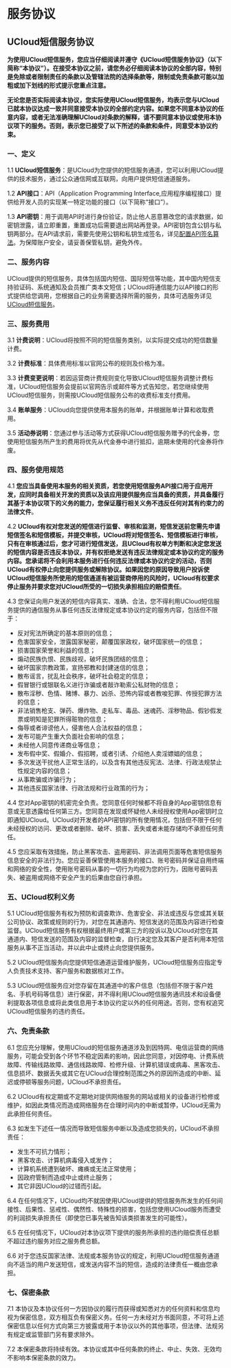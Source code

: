 # 服务协议



## UCloud短信服务协议

**为使用UCloud短信服务，您应当仔细阅读并遵守《UCloud短信服务协议》（以下简称“本协议”）。在接受本协议之前，请您务必仔细阅读本协议的全部内容，特别是免除或者限制责任的条款以及管辖法院的选择条款等，限制或免责条款可能以加粗或加下划线的形式提示您重点注意。**

<span class="underline">**无论您是否实际阅读本协议，您实际使用UCloud短信服务，均表示您与UCloud已就本协议达成一致并同意接受本协议的全部约定内容。如果您不同意本协议的任意内容，或者无法准确理解UCloud对条款的解释，请不要同意本协议或使用本协议项下的服务。否则，表示您已接受了以下所述的条款和条件，同意受本协议约束。**</span>

### 一、定义

1.1 **UCloud短信服务**：是UCloud为您提供的短信服务通道，您可以利用UCloud提供的技术服务，通过公众通信网或互联网，向用户提供短信通道服务。

1.2  **API接口**：API（Application Programming
Interface,应用程序编程接口）提供给开发人员的实现某一特定功能的接口（以下简称“接口”）。

1.3 **API密钥**：用于调用API时进行身份验证，防止他人恶意篡改您的请求数据，如密钥泄露，请立即重置，重置成功后需要退出网站再登录。API密钥包含公钥与私钥两部分。在API请求前，需要先使用公钥和私钥生成签名，详见[配置API签名算法](/api/summary/signature)。为保障账户安全，请妥善保管私钥，避免外传。

### 二、服务内容

UCloud提供的短信服务，具体包括国内短信、国际短信等功能，其中国内短信支持验证码、系统通知及会员推广类本文短信；UCloud将通信能力以API接口的形式提供给您调用，您根据自己的业务需要选择所需的服务，具体可选服务详见[UCloud短信服务](https://docs.ucloud.cn/management_monitor/usms/introduction/2001)。

### 三、服务费用

3.1 **计费说明**：UCloud将按照不同的短信服务类别，以实际提交成功的短信数量计费。

3.2 **计费标准**：具体费用标准以官网公布的规则及价格为准。

3.3 **计费变更说明**：若因运营商计费规则变化导致UCloud短信服务调整计费标准，UCloud短信服务会提前以官网告示或邮件等方式告知您，若您继续使用UCloud短信服务，则需按UCloud短信服务公布的收费标准支付费用。

3.4  **账单服务**：UCloud向您提供使用本服务的账单，并根据账单计算和收取费用。

3.5 **活动券说明**：您通过参与活动等方式获得UCloud短信服务赠予的代金券，您使用短信服务所产生的费用将优先从代金券中进行抵扣，逾期未使用的代金券将作废。

### 四、服务使用规范

4.1 **<span class="underline">您应当具备使用本服务的相关资质</span>，若您使用短信服务API接口用于应用开发，应同时具备相关开发的资质以及该应用提供服务应当具备的资质，并具备履行其基于本协议项下的义务的能力，您保证履行相关义务不违反任何对其有约束力的法律文件**。

4.2 **UCloud有权对您发送的短信进行监督、审核和监测，短信发送前您需先申请短信签名和短信模板，并提交审核，UCloud将对短信签名、短信模板进行审核，只有在审核通过后，您才可进行短信发送，且UCloud有权单方判断和决定您发送的短信内容是否违反本协议，并有权拒绝发送有违反法律规定或本协议约定的服务内容。您承诺将不会利用本服务进行任何违反法律或本协议约定的活动，否则UCloud有权停止向您提供服务或解除协议。如果因您的原因导致用户投诉使UCloud短信服务所使用的短信通道有被运营商停用的风险时，UCloud有权要求停止服务并要求您对UCloud所受的一切损失承担相应的赔偿责任**。

4.3 您保证向用户发送的短信内容真实、准确、合法，您不得利用UCloud短信服务提供的通信服务从事任何违反法律规定或本协议约定的服务内容，包括但不限于：

  - 反对宪法所确定的基本原则的信息；
  - 危害国家安全，泄露国家秘密，颠覆国家政权，破坏国家统一的信息；
  - 损害国家荣誉和利益的信息；
  - 煽动民族仇恨、民族歧视，破坏民族团结的信息；
  - 破坏国家宗教政策，宣扬邪教和封建迷信的信息；
  - 散布谣言，扰乱社会秩序，破坏社会稳定的信息；
  - 假冒银行或银联名义进行诈骗或者敲诈勒索公私财物的信息；
  - 散布淫秽、色情、赌博、暴力、凶杀、恐怖内容或者教唆犯罪、传授犯罪方法的信息；
  - 非法销售枪支、弹药、爆炸物、走私车、毒品、迷魂药、淫秽物品、假钞假发票或明知是犯罪所得赃物的信息；
  - 侮辱或者诽谤他人，侵害他人合法权益的信息；
  - 发布可能产生重大负面社会影响的信息；
  - 未经他人同意传递商业等信息；
  - 发布假中奖、假婚介、假招聘，或者引诱、介绍他人卖淫嫖娼的信息；
  - 多次发送干扰他人正常生活的，以及含有其他违反宪法、法律、行政法规禁止性规定内容的信息；
  - 从事欺骗或诈骗行为；
  - 其他违反国家法律、行政法规和行业政策的行为；

4.4 您对App密钥的机密完全负责。您同意任何时候都不将自身的App密钥信息有意或无意透露给任何第三方。您同意在发现或怀疑他人未经授权使用App密钥时立即通知UCloud。UCloud对开发者的API密钥的所有使用情况，包括但不限于任何未经授权的访问、更改或者删除、破坏、损害、丢失或者未能存储均不承担任何责任。

4.5 您应采取有效措施，防止黑客攻击、盗用密码、非法调用页面等危害短信服务信息安全的非法行为。您应妥善保管使用本服务的接口、账号密码并保证自用终端和网络的安全性，使用账号密码从事的一切行为均视为您的行为，因账号密码丢失、被盗用或网络不安全产生的后果由您自行承担。

### 五、UCloud权利义务

5.1 UCloud短信服务有权为预防和调查欺诈、危害安全、非法或违反与您或其关联公司协议、政策或规则的行为，对您在其通道内、短信发送的范围及内容进行检查监督。UCloud短信服务有权根据最终用户或第三方的投诉以及UCloud对您在其通道内、短信发送的范围及内容的监督检查，自行决定您及其客户是否利用本短信服务从事不正当活动，并以此中止或终止向您提供服务。

5.2 UCloud短信服务向您提供短信通道运营维护服务，UCloud短信服务应指定专人负责技术支持、客户服务和数据核对工作。

5.3 UCloud短信服务应对您存留在其通道中的客户信息（包括但不限于客户姓名、手机号码等信息）进行保密，并不得利用UCloud短信服务通讯技术和设备便利提取各项信息或将此类信息用于本协议约定以外的任何用途。否则，您有权追究UCloud短信服务的违约责任。

### 六、免责条款

6.1 您应充分理解，使用UCloud的短信服务通道涉及到因特网、电信运营商的网络服务，可能会受到各个环节不稳定因素的影响，因此您同意，对因停电、计费系统故障、传输线路故障、通信线路故障、检修升级、计算机错误或病毒、黑客攻击、信息损坏、数据丢失或其它在UCloud合理控制范围之外的原因所造成的中断、延迟或停顿等服务问题，UCloud不承担责任。

6.2 UCloud有权定期或不定期地对提供网络服务的网站或相关的设备进行检修或维护，如因此类情况而造成网络服务在合理时间内的中断或暂停，UCloud无需为此承担任何责任。

6.3 如发生下述任一情况而导致短信服务中断以及造成您损失的，UCloud不承担责任：

  - 发生不可抗力情形；
  - 黑客攻击、计算机病毒侵入或发作；
  - 计算机系统遭到破坏、瘫痪或无法正常使用；
  - 因政府管制而造成中止或终止服务；
  - 其它非因UCloud的过错而引起。

6.4 在任何情况下，UCloud均不就因使用UCloud提供的短信服务所发生的任何间接性、后果性、惩戒性、偶然性、特殊性的损害，包括您使用UCloud服务而遭受的利润损失承担责任（即使您已事先被告知该类损害发生的可能性）。

6.5 在任何情况下，UCloud对本协议项下提供的服务所承担的违约赔偿责任总额不超过违约服务对应之服务费总额。

6.6 对于您违反国家法律、法规或本服务协议的规定，利用UCloud短信服务通道向不适当的用户发送短信，或发送内容不当的短信，造成的法律责任一概由您承担。

### 七、保密条款

7.1 本协议及本协议任何一方因协议的履行而获得或知悉对方的任何资料和信息均视为保密信息，双方相互负有保密义务。任何一方未经对方书面同意，不可将上述保密信息以任何方式向第三方披露或用于本协议以外的其他事项，但法律、法规另有规定或监管部门另有要求除外。

7.2 本保密条款将持续有效。本协议或其中任何条款的终止、中止、失效、无效均不影响本保密条款的效力。
